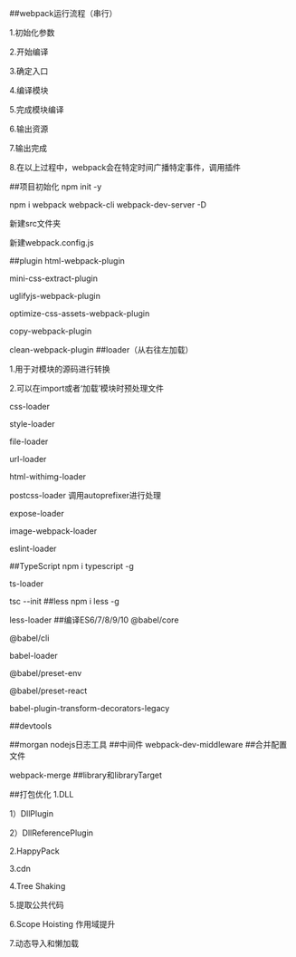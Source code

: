 ##webpack运行流程（串行）

1.初始化参数

2.开始编译

3.确定入口

4.编译模块

5.完成模块编译

6.输出资源

7.输出完成

8.在以上过程中，webpack会在特定时间广播特定事件，调用插件

##项目初始化
npm init -y <!--生成空项目，空package.json-->

npm i webpack webpack-cli webpack-dev-server -D 

新建src文件夹

新建webpack.config.js

##plugin
html-webpack-plugin<!--自动在打包文件夹中生成html文件-->

mini-css-extract-plugin<!--用于css分离，默认css会被打包到引入文件中js/html-->

uglifyjs-webpack-plugin<!--用于js压缩-->

optimize-css-assets-webpack-plugin<!--用于css压缩-->

copy-webpack-plugin<!--用于拷贝没有被引用的文件 参数：from ，to-->

clean-webpack-plugin<!--打包前清空目录-->
##loader（从右往左加载）

1.用于对模块的源码进行转换

2.可以在import或者‘加载’模块时预处理文件

css-loader

style-loader

file-loader<!--解决CSS等文件中的引入图片路径问题-->

url-loader<!--当图片小于limit时会把图片转换成base64编码，大于是还是用file-loader进行拷贝-->

<!--file-loader和url-loader同时用的时候图片会加载不出来，只能用其中一个（原因待考察）-->  

html-withimg-loader<!--解决CSS等文件中的引入图片路径问题-->    

postcss-loader<!--处理css属性前缀--> 
调用<!-- npm i -->autoprefixer<!-- -d -->进行处理

expose-loader<!--将模块挂在到全局（window下）-->

image-webpack-loader<!--通过把图片分辨率降低的方法压缩图片，不常用-->

eslint-loader<!--esLint校验-->

##TypeScript
npm i typescript -g

ts-loader

tsc --init <!--生成tsconfig.json配置文件-->
##less
npm i less -g

less-loader
##编译ES6/7/8/9/10
@babel/core

@babel/cli

babel-loader

@babel/preset-env<!--把ES6转换成ES5-->

@babel/preset-react<!--转化react-->

babel-plugin-transform-decorators-legacy<!--转化装饰器语法插件-->

##devtools

##morgan nodejs日志工具
##中间件
webpack-dev-middleware<!--下Express中提供webpack-dev-server静态能力服务的中间件-->
##合并配置文件
<!--在生产环境(webpack.prod.js)和开发环境(webpack.dev.js)配置不同的webpack,
通过merge.smart(base,{mode:development/production})和基础文件进行合并，
在package.json中通过--config选择执行不同的配置文件-->
webpack-merge
##library和libraryTarget
<!--导出模块，类似node_modules里面的库-->  
##打包优化
1.DLL<!--webpack最有效打包的优化手段之一，动态链接库-->

1）DllPlugin<!--用于打包出一个个动态连接库，内置插件-->

2）DllReferencePlugin<!--在配置文件中引入DllPlugin插件打包好的动态连接库，内置插件-->

2.HappyPack<!--项目太小时不建议使用-->

3.cdn

4.Tree Shaking<!--用来剔除js中用不上的死代码，比如未引用的方法-->

5.提取公共代码

6.Scope Hoisting 作用域提升<!--使打包文件更小，运行更快-->

7.动态导入和懒加载
<!--undefined(未加载)->null(预加载)->Promise(加载中)->0(加载完成)-->
 